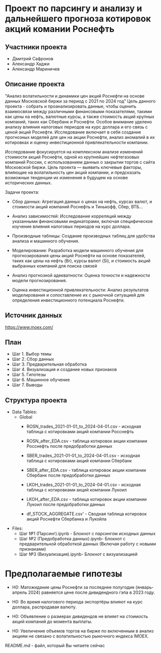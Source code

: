 # Проект по парсингу и анализу и дальнейшего прогноза котировок акций комании Роснефть

## Участники проекта
* Дмитрий Сафронов
* Александр Хаджи
* Александр Мариничев

## Описание проекта

"Анализ волатильности и динамики цен акций Роснефти на основе данных Московской биржи за период с 2021 по 2024 год" Цель данного проекта - собрать и проанализировать данные, чтобы оценить взаимосвязи между различными финансовыми показателями, такими как цены на нефть, валютные курсы, а также стоимость акций крупных компаний, таких как Сбербанк и Роснефти. Особое внимание уделено анализу влияния налоговых периодов на курс доллара и его связь с ценой акций Роснефти. Исследование включает в себя создание прогнозных моделей для цен на акции Роснефти, анализ аномалий в их котировках и оценку инвестиционной привлекательности компании.

Исследование фокусируется на комплексном анализе изменений стоимости акций Роснефти, одной из крупнейших нефтегазовых компаний России, с использованием данных о закрытии торгов с сайта Московской биржи. Цель проекта — выявить ключевые факторы, влияющие на волатильность цен акций компании, и предсказать возможные тенденции их изменения в будущем на основе исторических данных.

Задачи проекта:

* Сбор данных: Агрегация данных о ценах на нефть, курсах валют, и стоимости акций компаний Роснефть и Тинькофф, Сбер, ВТБ...

* Анализ зависимостей: Исследование корреляций между указанными финансовыми индикаторами, включая специфическое изучение влияния налоговых периодов на курс доллара.

* Производные таблицы: Создание производных таблиц для удобства анализа и машинного обучения.

* Моделирование: Разработка модели машинного обучения для прогнозирования цены акций Роснефти на основе показателей, таких как цены на нефть (Br), курсы валют (Si), и стоимость акций выбранных компаний для поиска связей

* Анализ прогнозной адекватности: Оценка точности и надежности модели прогнозирования.

* Оценка инвестиционной привлекательности: 
Анализ результатов моделирования и сопоставление их с рыночной ситуацией для определения инвестиционного потенциала Роснефти.

## Источник данных
https://www.moex.com/

## План

* Шаг 1. Выбор темы
* Шаг 2. Сбор данных
* Шаг 3. Предварительная обработка
* Шаг 4. Визуализация и создание новых признаков
* Шаг 5. Гипотезы
* Шаг 6. Машинное обучение
* Шаг 7. Выводы
## Структура проекта

* Data Tables:
  * Global
    * ROSN_trades_2021-01-01_to_2024-04-01.csv - исходная таблица с котировками акций компании Росснефть
    * ROSN_after_EDA.csv - таблица котировок акции компании Росснефть после предобработки данных
  
    * SBER_trades_2021-01-01_to_2024-04-01.csv - исходная таблица с котировками акций компании Сбербанк
    * SBER_after_EDA.csv - таблица котировок акции компании Сбербанк после предобработки данных

    * LKOH_trades_2021-01-01_to_2024-04-01.csv - исходная таблица с котировками акций компании Лукоил
    * LKOH_after_EDA.csv - таблица котировок акции компании Лукоил после предобработки данных
    * df_STOCK_AGGREGATE.csv' - Сводная таблица котировок акций Роснефти Сбербанка и Лукойла
* Files:
  * Шаг №1 (Парсинг).ipynb - Блокнот с парсингом исходных данных
  * Шаг №2 (Предобработка данных).ipynb- Блокнот с предварительной обработкой данных (Включая работу с новыми признаками)
  * Шаг №3 (Визуализация).ipynb- Блокнот с визуализацией
# Предполагаемые гипотезы 

* H0: Матожидание цены Роснефти за последнее полугодие (январь-апрель 2024) равняется цене после дивидендного гэпа в 2023 году.

* H0: Во время налогового периода экспортёры влияют на курс доллара, распродавая валюту.

* H0: Объявление о размерах дивидендов не влияет на стоимость акций компаний до момента выплаты.

* H0: Увеличение объемов торгов на бирже по включенным в анализ акциям не связано с волатильностью рыночного индекса IMOEX.


README.md - файл, который Вы читаете сейчас


